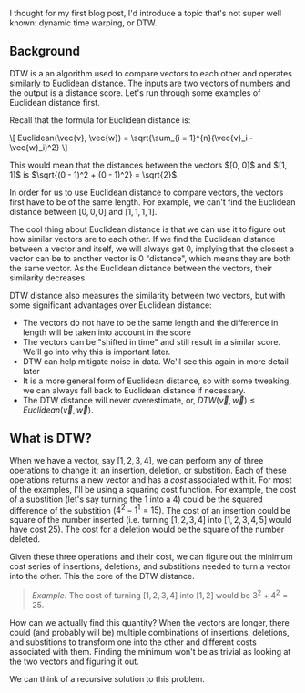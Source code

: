 I thought for my first blog post, I'd introduce a topic that's not super well known: dynamic time warping, or DTW.

## <a name='background'></a> Background

DTW is a an algorithm used to compare vectors to each other and operates similarly to Euclidean distance. The inputs are two vectors of numbers and the output is a distance score. Let's run through some examples of Euclidean distance first.

Recall that the formula for Euclidean distance is:
<p>
\[
    Euclidean(\vec{v}, \vec{w}) = \sqrt{\sum_{i = 1}^{n}(\vec{v}_i - \vec{w}_i)^2}
\]
</p>
This would mean that the distances between the vectors $[0, 0]$ and $[1, 1]$ is $\sqrt{(0 - 1)^2 + (0 - 1)^2} = \sqrt{2}$. 

In order for us to use Euclidean distance to compare vectors, the vectors first have to be of the same length. For example, we can't find the Euclidean distance between $[0, 0, 0]$ and $[1, 1, 1, 1]$.

The cool thing about Euclidean distance is that we can use it to figure out how similar vectors are to each other. If we find the Euclidean distance between a vector and itself, we will always get 0, implying that the closest a vector can be to another vector is 0 "distance", which means they are both the same vector. As the Euclidean distance between the vectors, their similarity decreases.

DTW distance also measures the similarity between two vectors, but with some significant advantages over Euclidean distance:

* The vectors do not have to be the same length and the difference in length will be taken into account in the score
* The vectors can be "shifted in time" and still result in a similar score. We'll go into why this is important later.
* DTW can help mitigate noise in data. We'll see this again in more detail later
* It is a more general form of Euclidean distance, so with some tweaking, we can always fall back to Euclidean distance if necessary.
* The DTW distance will never overestimate, or, $DTW(\vec{v}, \vec{w}) \leq Euclidean(\vec{v}, \vec{w})$.

## <a name='whatisdtw'></a> What is DTW?

When we have a vector, say $[1,2,3,4]$, we can perform any of three operations to change it: an insertion, deletion, or substition. Each of these operations returns a new vector and has a *cost* associated with it. For most of the examples, I'll be using a squaring cost function. For example, the cost of a substition (let's say turning the $1$ into a $4$) could be the squared difference of the substition ($4^2 - 1^1 = 15$). The cost of an insertion could be square of the number inserted (i.e. turning $[1,2,3,4]$ into $[1,2,3,4,5]$ would have cost $25$). The cost for a deletion would be the square of the number deleted.

Given these three operations and their cost, we can figure out the minimum cost series of insertions, deletions, and substitions needed to turn a vector into the other. This the core of the DTW distance.

> *Example:* The cost of turning $[1,2,3,4]$ into $[1,2]$ would be $3^2 + 4^2 = 25$.

How can we actually find this quantity? When the vectors are longer, there could (and probably will be) multiple combinations of insertions, deletions, and substitions to transform one into the other and different costs associated with them. Finding the minimum won't be as trivial as looking at the two vectors and figuring it out.

We can think of a recursive solution to this problem.
